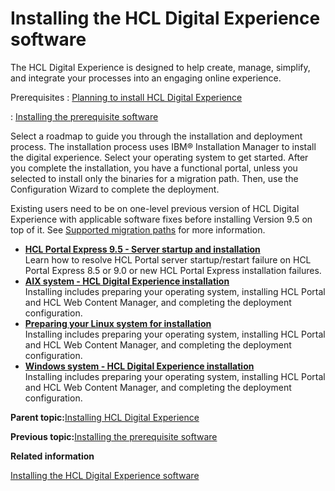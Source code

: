 # Installing the HCL Digital Experience software

The HCL Digital Experience is designed to help create, manage, simplify, and integrate your processes into an engaging online experience.

Prerequisites
:   [Planning to install HCL Digital Experience](../plan/plan_installation.md)

:   [Installing the prerequisite software](../install/prereq_software.md)

Select a roadmap to guide you through the installation and deployment process. The installation process uses IBM® Installation Manager to install the digital experience. Select your operating system to get started. After you complete the installation, you have a functional portal, unless you selected to install only the binaries for a migration path. Then, use the Configuration Wizard to complete the deployment.

Existing users need to be on one-level previous version of HCL Digital Experience with applicable software fixes before installing Version 9.5 on top of it. See [Supported migration paths](../plan/mig_plan_supported_paths.html) for more information.

-   **[HCL Portal Express 9.5 - Server startup and installation](../install/inst_portal_express_95.md)**  
Learn how to resolve HCL Portal server startup/restart failure on HCL Portal Express 8.5 or 9.0 or new HCL Portal Express installation failures.
-   **[AIX system - HCL Digital Experience installation](../install/installingwp95-AIX.md)**  
Installing includes preparing your operating system, installing HCL Portal and HCL Web Content Manager, and completing the deployment configuration.
-   **[Preparing your Linux system for installation](../install/installingwp95-linux.md)**  
Installing includes preparing your operating system, installing HCL Portal and HCL Web Content Manager, and completing the deployment configuration.
-   **[Windows system - HCL Digital Experience installation](../install/installingwp95-windows.md)**  
Installing includes preparing your operating system, installing HCL Portal and HCL Web Content Manager, and completing the deployment configuration.

**Parent topic:**[Installing HCL Digital Experience](../install/installing_parent2.md)

**Previous topic:**[Installing the prerequisite software](../install/prereq_software.md)

**Related information**  


[Installing the HCL Digital Experience software](../install/inst_web_experience.md)

